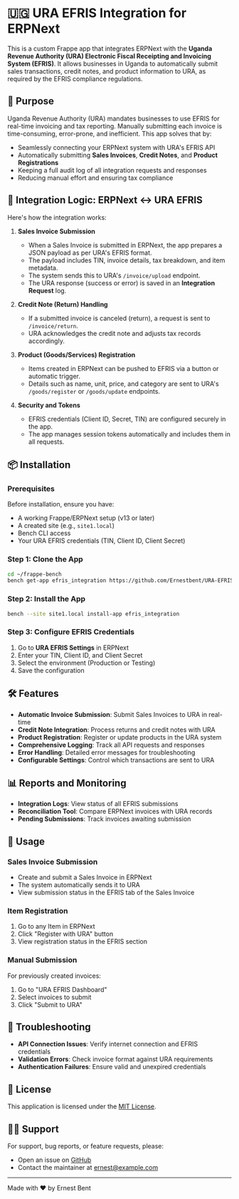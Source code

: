# 🇺🇬 URA EFRIS Integration for ERPNext

This is a custom Frappe app that integrates ERPNext with the **Uganda Revenue Authority (URA) Electronic Fiscal Receipting and Invoicing System (EFRIS)**. It allows businesses in Uganda to automatically submit sales transactions, credit notes, and product information to URA, as required by the EFRIS compliance regulations.

## 🎯 Purpose

Uganda Revenue Authority (URA) mandates businesses to use EFRIS for real-time invoicing and tax reporting. Manually submitting each invoice is time-consuming, error-prone, and inefficient. This app solves that by:
- Seamlessly connecting your ERPNext system with URA's EFRIS API
- Automatically submitting **Sales Invoices**, **Credit Notes**, and **Product Registrations**
- Keeping a full audit log of all integration requests and responses
- Reducing manual effort and ensuring tax compliance

## 🔁 Integration Logic: ERPNext ↔ URA EFRIS

Here's how the integration works:

1. **Sales Invoice Submission**
   - When a Sales Invoice is submitted in ERPNext, the app prepares a JSON payload as per URA's EFRIS format.
   - The payload includes TIN, invoice details, tax breakdown, and item metadata.
   - The system sends this to URA's `/invoice/upload` endpoint.
   - The URA response (success or error) is saved in an **Integration Request** log.

2. **Credit Note (Return) Handling**
   - If a submitted invoice is canceled (return), a request is sent to `/invoice/return`.
   - URA acknowledges the credit note and adjusts tax records accordingly.

3. **Product (Goods/Services) Registration**
   - Items created in ERPNext can be pushed to EFRIS via a button or automatic trigger.
   - Details such as name, unit, price, and category are sent to URA's `/goods/register` or `/goods/update` endpoints.

4. **Security and Tokens**
   - EFRIS credentials (Client ID, Secret, TIN) are configured securely in the app.
   - The app manages session tokens automatically and includes them in all requests.

## 📦 Installation

### Prerequisites
Before installation, ensure you have:
- A working Frappe/ERPNext setup (v13 or later)
- A created site (e.g., `site1.local`)
- Bench CLI access
- Your URA EFRIS credentials (TIN, Client ID, Client Secret)

### Step 1: Clone the App
```bash
cd ~/frappe-bench
bench get-app efris_integration https://github.com/Ernestbent/URA-EFRIS.git
```

### Step 2: Install the App
```bash
bench --site site1.local install-app efris_integration
```

### Step 3: Configure EFRIS Credentials
1. Go to **URA EFRIS Settings** in ERPNext
2. Enter your TIN, Client ID, and Client Secret
3. Select the environment (Production or Testing)
4. Save the configuration

## 🛠️ Features

- **Automatic Invoice Submission**: Submit Sales Invoices to URA in real-time
- **Credit Note Integration**: Process returns and credit notes with URA
- **Product Registration**: Register or update products in the URA system
- **Comprehensive Logging**: Track all API requests and responses
- **Error Handling**: Detailed error messages for troubleshooting
- **Configurable Settings**: Control which transactions are sent to URA

## 📊 Reports and Monitoring

- **Integration Logs**: View status of all EFRIS submissions
- **Reconciliation Tool**: Compare ERPNext invoices with URA records
- **Pending Submissions**: Track invoices awaiting submission

## 🔄 Usage

### Sales Invoice Submission
- Create and submit a Sales Invoice in ERPNext
- The system automatically sends it to URA
- View submission status in the EFRIS tab of the Sales Invoice

### Item Registration
1. Go to any Item in ERPNext
2. Click "Register with URA" button
3. View registration status in the EFRIS section

### Manual Submission
For previously created invoices:
1. Go to "URA EFRIS Dashboard"
2. Select invoices to submit
3. Click "Submit to URA"

## 🔧 Troubleshooting

- **API Connection Issues**: Verify internet connection and EFRIS credentials
- **Validation Errors**: Check invoice format against URA requirements
- **Authentication Failures**: Ensure valid and unexpired credentials

## 📝 License

This application is licensed under the [MIT License](LICENSE).

## 👨‍💻 Support

For support, bug reports, or feature requests, please:
- Open an issue on [GitHub](https://github.com/Ernestbent/URA-EFRIS/issues)
- Contact the maintainer at [ernest@example.com](mailto:ernest@example.com)

---

Made with ❤️ by Ernest Bent
